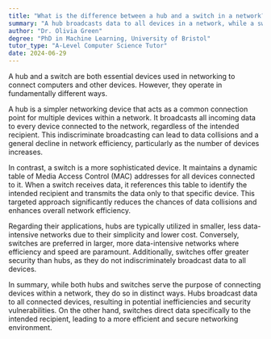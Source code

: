 ```yaml
---
title: "What is the difference between a hub and a switch in a network?"
summary: "A hub broadcasts data to all devices in a network, while a switch sends data only to the intended recipient."
author: "Dr. Olivia Green"
degree: "PhD in Machine Learning, University of Bristol"
tutor_type: "A-Level Computer Science Tutor"
date: 2024-06-29
---
```


A hub and a switch are both essential devices used in networking to connect computers and other devices. However, they operate in fundamentally different ways.

A hub is a simpler networking device that acts as a common connection point for multiple devices within a network. It broadcasts all incoming data to every device connected to the network, regardless of the intended recipient. This indiscriminate broadcasting can lead to data collisions and a general decline in network efficiency, particularly as the number of devices increases.

In contrast, a switch is a more sophisticated device. It maintains a dynamic table of Media Access Control (MAC) addresses for all devices connected to it. When a switch receives data, it references this table to identify the intended recipient and transmits the data only to that specific device. This targeted approach significantly reduces the chances of data collisions and enhances overall network efficiency.

Regarding their applications, hubs are typically utilized in smaller, less data-intensive networks due to their simplicity and lower cost. Conversely, switches are preferred in larger, more data-intensive networks where efficiency and speed are paramount. Additionally, switches offer greater security than hubs, as they do not indiscriminately broadcast data to all devices.

In summary, while both hubs and switches serve the purpose of connecting devices within a network, they do so in distinct ways. Hubs broadcast data to all connected devices, resulting in potential inefficiencies and security vulnerabilities. On the other hand, switches direct data specifically to the intended recipient, leading to a more efficient and secure networking environment.
    